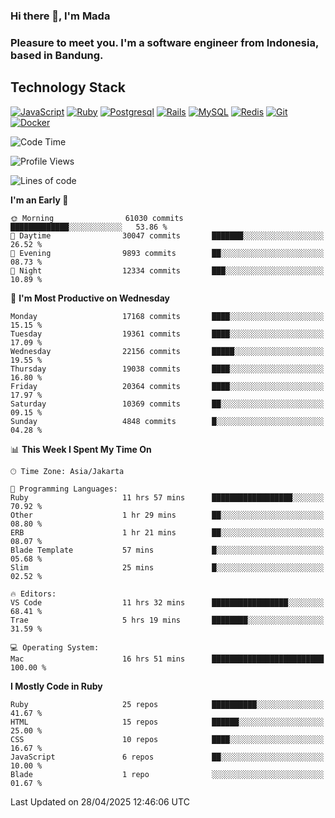 ### Hi there 👋, I'm Mada
### Pleasure to meet you. I'm a software engineer from Indonesia, based in Bandung.

## Technology Stack

[![JavaScript](https://img.shields.io/badge/-JavaScript-%23F7DF1C?style=flat-square&logo=javascript&logoColor=000000&labelColor=%23F7DF1C&color=%23FFCE5A)](https://www.javascript.com/)
[![Ruby](https://img.shields.io/badge/Ruby-CC342D?style=flat-square&logo=ruby&logoColor=white)](https://www.ruby-lang.org/en/)
[![Postgresql](https://img.shields.io/badge/PostgreSQL-316192?style=flat-square&logo=postgresql&logoColor=ffffff)](https://www.postgresql.org/)
[![Rails](https://img.shields.io/badge/Ruby_on_Rails-CC0000?style=flat-square&logo=ruby-on-rails&logoColor=white)](https://rubyonrails.org/)
[![MySQL](https://img.shields.io/badge/-MySQL-4479A1?style=flat-square&logo=MySQL&logoColor=ffffff)](https://www.mysql.com/)
[![Redis](https://img.shields.io/badge/-Redis-DC382D?style=flat-square&logo=Redis&logoColor=ffffff)](https://redis.io/)
[![Git](https://img.shields.io/badge/-Git-%23F05032?style=flat-square&logo=git&logoColor=%23ffffff)](https://git-scm.com/)
[![Docker](https://img.shields.io/badge/-Docker-2496ED?style=flat-square&logo=docker&logoColor=ffffff)](https://www.docker.com/)
<!--
**madaarya/madaarya** is a ✨ _special_ ✨ repository because its `README.md` (this file) appears on your GitHub profile.

Here are some ideas to get you started:

- 🔭 I’m currently working on ...
- 🌱 I’m currently learning ...
- 👯 I’m looking to collaborate on ...
- 🤔 I’m looking for help with ...
- 💬 Ask me about ...
- 📫 How to reach me: ...
- 😄 Pronouns: ...
- ⚡ Fun fact: ...
-->
<!--START_SECTION:waka-->
![Code Time](http://img.shields.io/badge/Code%20Time-7%2C235%20hrs%204%20mins-blue)

![Profile Views](http://img.shields.io/badge/Profile%20Views-0-blue)

![Lines of code](https://img.shields.io/badge/From%20Hello%20World%20I%27ve%20Written-51.0%20million%20lines%20of%20code-blue)

**I'm an Early 🐤** 

```text
🌞 Morning                61030 commits       █████████████░░░░░░░░░░░░   53.86 % 
🌆 Daytime                30047 commits       ███████░░░░░░░░░░░░░░░░░░   26.52 % 
🌃 Evening                9893 commits        ██░░░░░░░░░░░░░░░░░░░░░░░   08.73 % 
🌙 Night                  12334 commits       ███░░░░░░░░░░░░░░░░░░░░░░   10.89 % 
```
📅 **I'm Most Productive on Wednesday** 

```text
Monday                   17168 commits       ████░░░░░░░░░░░░░░░░░░░░░   15.15 % 
Tuesday                  19361 commits       ████░░░░░░░░░░░░░░░░░░░░░   17.09 % 
Wednesday                22156 commits       █████░░░░░░░░░░░░░░░░░░░░   19.55 % 
Thursday                 19038 commits       ████░░░░░░░░░░░░░░░░░░░░░   16.80 % 
Friday                   20364 commits       ████░░░░░░░░░░░░░░░░░░░░░   17.97 % 
Saturday                 10369 commits       ██░░░░░░░░░░░░░░░░░░░░░░░   09.15 % 
Sunday                   4848 commits        █░░░░░░░░░░░░░░░░░░░░░░░░   04.28 % 
```


📊 **This Week I Spent My Time On** 

```text
🕑︎ Time Zone: Asia/Jakarta

💬 Programming Languages: 
Ruby                     11 hrs 57 mins      ██████████████████░░░░░░░   70.92 % 
Other                    1 hr 29 mins        ██░░░░░░░░░░░░░░░░░░░░░░░   08.80 % 
ERB                      1 hr 21 mins        ██░░░░░░░░░░░░░░░░░░░░░░░   08.07 % 
Blade Template           57 mins             █░░░░░░░░░░░░░░░░░░░░░░░░   05.68 % 
Slim                     25 mins             █░░░░░░░░░░░░░░░░░░░░░░░░   02.52 % 

🔥 Editors: 
VS Code                  11 hrs 32 mins      █████████████████░░░░░░░░   68.41 % 
Trae                     5 hrs 19 mins       ████████░░░░░░░░░░░░░░░░░   31.59 % 

💻 Operating System: 
Mac                      16 hrs 51 mins      █████████████████████████   100.00 % 
```

**I Mostly Code in Ruby** 

```text
Ruby                     25 repos            ██████████░░░░░░░░░░░░░░░   41.67 % 
HTML                     15 repos            ██████░░░░░░░░░░░░░░░░░░░   25.00 % 
CSS                      10 repos            ████░░░░░░░░░░░░░░░░░░░░░   16.67 % 
JavaScript               6 repos             ██░░░░░░░░░░░░░░░░░░░░░░░   10.00 % 
Blade                    1 repo              ░░░░░░░░░░░░░░░░░░░░░░░░░   01.67 % 
```




 Last Updated on 28/04/2025 12:46:06 UTC
<!--END_SECTION:waka-->
